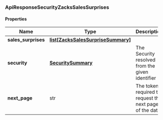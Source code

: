 

[//]: # (CLASS:ApiResponseSecurityZacksSalesSurprises)

[//]: # (KIND:object)

### ApiResponseSecurityZacksSalesSurprises

#### Properties

[//]: # (START_DEFINITION)

Name | Type | Description
------------ | ------------- | -------------
**sales_surprises** | [**list[ZacksSalesSurpriseSummary]**](ZacksSalesSurpriseSummary.md) |  &nbsp;
**security** | [**SecuritySummary**](SecuritySummary.md) | The Security resolved from the given identifier &nbsp;
**next_page** | str | The token required to request the next page of the data &nbsp;

[//]: # (END_DEFINITION)


[//]: # (CONTAINED_CLASS:ZacksSalesSurpriseSummary)


[//]: # (CONTAINED_CLASS:SecuritySummary)



